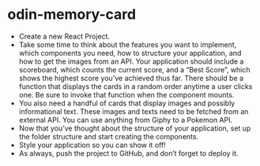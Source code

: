 # odin-memory-card
- Create a new React Project.
- Take some time to think about the features you want to implement, which components you need, how to structure your application, and how to get the images from an API. Your application should include a scoreboard, which counts the current score, and a “Best Score”, which shows the highest score you’ve achieved thus far. There should be a function that displays the cards in a random order anytime a user clicks one. Be sure to invoke that function when the component mounts.
- You also need a handful of cards that display images and possibly informational text. These images and texts need to be fetched from an external API. You can use anything from Giphy to a Pokemon API.
- Now that you’ve thought about the structure of your application, set up the folder structure and start creating the components.
- Style your application so you can show it off!
- As always, push the project to GitHub, and don’t forget to deploy it.
